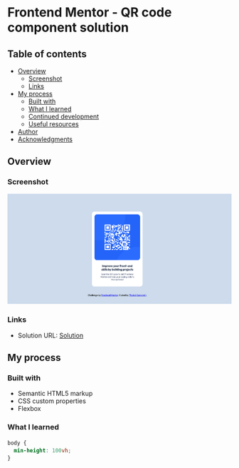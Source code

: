 # Frontend Mentor - QR code component solution

## Table of contents

- [Overview](#overview)
  - [Screenshot](#screenshot)
  - [Links](#links)
- [My process](#my-process)
  - [Built with](#built-with)
  - [What I learned](#what-i-learned)
  - [Continued development](#continued-development)
  - [Useful resources](#useful-resources)
- [Author](#author)
- [Acknowledgments](#acknowledgments)

## Overview

### Screenshot

![Screenshoot](./images/screenshot.png)

### Links

- Solution URL: [Solution](https://thaicamarelli.github.io/QR-code-challenge/)

## My process

### Built with

- Semantic HTML5 markup
- CSS custom properties
- Flexbox

### What I learned

```css
body {
  min-height: 100vh;
}
```

